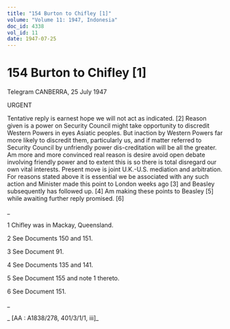 ```yaml
---
title: "154 Burton to Chifley [1]"
volume: "Volume 11: 1947, Indonesia"
doc_id: 4338
vol_id: 11
date: 1947-07-25
---
```


# 154 Burton to Chifley [1]

Telegram CANBERRA, 25 July 1947

URGENT

Tentative reply is earnest hope we will not act as indicated. [2] Reason given is a power on Security Council might take opportunity to discredit Western Powers in eyes Asiatic peoples. But inaction by Western Powers far more likely to discredit them, particularly us, and if matter referred to Security Council by unfriendly power dis-creditation will be all the greater. Am more and more convinced real reason is desire avoid open debate involving friendly power and to extent this is so there is total disregard our own vital interests. Present move is joint U.K.-U.S. mediation and arbitration. For reasons stated above it is essential we be associated with any such action and Minister made this point to London weeks ago [3] and Beasley subsequently has followed up. [4] Am making these points to Beasley [5] while awaiting further reply promised. [6]

_

1 Chifley was in Mackay, Queensland.

2 See Documents 150 and 151.

3 See Document 91.

4 See Documents 135 and 141.

5 See Document 155 and note 1 thereto.

6 See Document 151.

_

_ [AA : A1838/278, 401/3/1/1, iii]_

